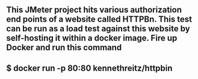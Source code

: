    This JMeter project hits various authorization end points of a website called HTTPBn. 
   This test can be run as a load test against this website by self-hosting it within a 
   docker image.  Fire up Docker and run this command
   -----------------------------------------------------------------
   $ docker run -p 80:80 kennethreitz/httpbin
   -----------------------------------------------------------------
   
